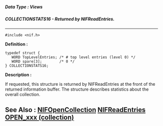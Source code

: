 ##### Data Type : Views
##### COLLECTIONSTATS16 - Returned by NIFReadEntries.
---
```
#include <nif.h>
```

**Definition :**
```
typedef struct {
   WORD TopLevelEntries; /* # top level entries (level 0) */
   WORD spare[3];        /* 0 */
} COLLECTIONSTATS16;
```

**Description :**

If requested, this structure is returned by NIFReadEntries at the front of the returned information buffer.  The structure describes statistics about the overall collection.


**See Also :**
[NIFOpenCollection](/domino-c-api-docs/reference/Func/NIFOpenCollection)
[NIFReadEntries](/domino-c-api-docs/reference/Func/NIFReadEntries)
[OPEN_xxx (collection)](/domino-c-api-docs/reference/Symb/OPEN_xxx (collection))
---
